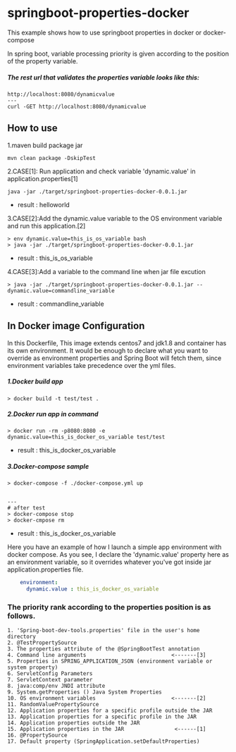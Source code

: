 # springboot-properties-docker
This example shows how to use springboot properties in docker or docker-compose

In spring boot, variable processing priority is given according to the position of the property variable. 


##### The rest url that validates the properties variable looks like this:

```shell
http://localhost:8080/dynamicvalue
---
curl -GET http://localhost:8080/dynamicvalue
```

## How to use

1.maven build package jar
```shell
mvn clean package -DskipTest
```

2.CASE[1]: Run application and check variable 'dynamic.value' in application.properties[1]

```shell
java -jar ./target/springboot-properties-docker-0.0.1.jar

```
* result : helloworld

3.CASE[2]:Add the dynamic.value variable to the OS environment variable and run this application.[2]
```shell
> env dynamic.value=this_is_os_variable bash
> java -jar ./target/springboot-properties-docker-0.0.1.jar 
```
* result : this_is_os_variable

4.CASE[3]:Add a variable to the command line when jar file excution
```shell
> java -jar ./target/springboot-properties-docker-0.0.1.jar --dynamic.value=commandline_variable 
```

* result : commandline_variable

## In Docker image Configuration
In this Dockerfile, 
This image extends centos7 and jdk1.8 and container has its own environment.
It would be enough to declare what you want to override as environment properties and Spring Boot will fetch them, since environment variables take precedence over the yml files.

##### 1.Docker build app 
 
```shell
> docker build -t test/test . 
```

##### 2.Docker run app in command

```shell
> docker run -rm -p8080:8080 -e dynamic.value=this_is_docker_os_variable test/test 
```
* result : this_is_docker_os_variable

##### 3.Docker-compose sample
```shell
> docker-compose -f ./docker-compose.yml up 


---
# after test
> docker-compose stop
> docker-cmpose rm
```
* result : this_is_docker_os_variable

Here you have an example of how I launch a simple app environment with docker compose. As you see, I declare the 'dynamic.value' property here as an environment variable, so it overrides whatever you've got inside jar application.properties file.
```yaml
    environment:
      dynamic.value : this_is_docker_os_variable
```




### The priority rank according to the properties position is as follows.
```text
1. 'Spring-boot-dev-tools.properties' file in the user's home directory
2. @TestPropertySource
3. The properties attribute of the @SpringBootTest annotation
4. Command line arguments                           <-------[3]
5. Properties in SPRING_APPLICATION_JSON (environment variable or system property)
6. ServletConfig Parameters
7. ServletContext parameter
8. java:comp/env JNDI attribute
9. System.getProperties () Java System Properties
10. OS environment variables                        <-------[2]
11. RandomValuePropertySource
12. Application properties for a specific profile outside the JAR
13. Application properties for a specific profile in the JAR
14. Application properties outside the JAR
15. Application properties in the JAR                <------[1]
16. @PropertySource
17. Default property (SpringApplication.setDefaultProperties)
```
